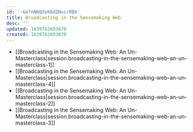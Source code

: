 ```yaml
---
id: '-GefnN6Q3sK8dZHuirRBh'
title: Broadcasting in the Sensemaking Web
desc: ''
updated: 1639762693870
created: 1639762693870
---
```


- [[Broadcasting in the Sensemaking Web:  An Un-Masterclass|session.broadcasting-in-the-sensemaking-web-an-un-masterclass-1]]
- [[Broadcasting in the Sensemaking Web:  An Un-Masterclass|session.broadcasting-in-the-sensemaking-web-an-un-masterclass-4]]
- [[Broadcasting in the Sensemaking Web:  An Un-Masterclass|session.broadcasting-in-the-sensemaking-web-an-un-masterclass-2]]
- [[Broadcasting in the Sensemaking Web:  An Un-Masterclass|session.broadcasting-in-the-sensemaking-web-an-un-masterclass-3]]
